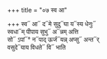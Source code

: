 +++
title = "०७ स्व आ"

+++
स्व᳓ आ᳓ द᳓मे सुदु᳓घा य᳓स्य धेनुः᳓  
स्वधा᳓म् पीपाय सुभु᳓ अ᳓न्नम् अत्ति  
सो᳓ ऽपां᳓° न᳓पाद् ऊर्ज᳓यन्न् अप्सु᳓ अन्त᳓र्  
वसुदे᳓याय विधते᳓ वि᳓ भाति